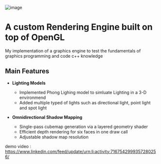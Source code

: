 ![image](https://github.com/user-attachments/assets/dcf0e7a5-989d-4bb1-aa3d-532305710288)

# A custom Rendering Engine built on top of OpenGL
My implementation of a graphics engine to test the fundamentals of graphics programming and code c++ knowledge

## Main Features

- **Lighting Models**  
  - Implemented Phong Lighing model to simluate Lighting in a 3-D environmend
  - Added multiple typed of lights such as directional light, point light and spot light  

- **Omnidirectional Shadow Mapping**  
  - Single-pass cubemap generation via a layered geometry shader  
  - Efficient depth rendering for six faces in one draw call  
  - Adjustable shadow map resolution

demo video : https://www.linkedin.com/feed/update/urn:li:activity:7167542999357280256/
